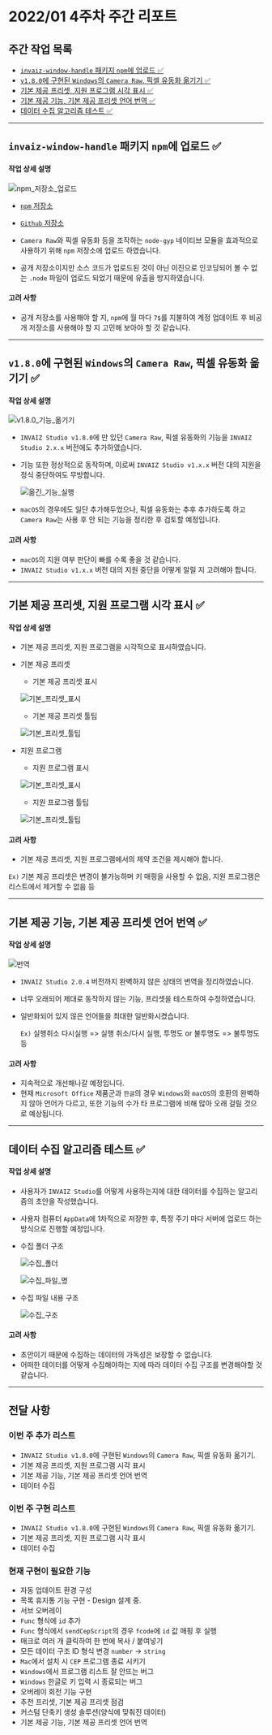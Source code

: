 # 2022/01 4주차 주간 리포트

## 주간 작업 목록

- [`invaiz-window-handle` 패키지 `npm`에 업로드 ✅](#invaiz-window-handle-패키지-npm에-업로드-)
- [`v1.8.0`에 구현된 `Windows`의 `Camera Raw`, 픽셀 유동화 옮기기 ✅](#v180에-구현된-windows의-camera-raw-픽셀-유동화-옮기기-)
- [기본 제공 프리셋, 지원 프로그램 시각 표시 ✅](#기본-제공-프리셋-지원-프로그램-시각-표시-)
- [기본 제공 기능, 기본 제공 프리셋 언어 번역 ✅](#기본-제공-기능-기본-제공-프리셋-언어-번역-)
- [데이터 수집 알고리즘 테스트 ✅](#데이터-수집-알고리즘-테스트-)

---

## `invaiz-window-handle` 패키지 `npm`에 업로드 ✅

#### 작업 상세 설명

![npm_저장소_업로드](./assets/npm_저장소_업로드.png)

- [`npm` 저장소](https://www.npmjs.com/package/invaiz-window-handle)
- [`Github` 저장소](https://github.com/INVAIZ/invaiz-window-handle)

- `Camera Raw`와 픽셀 유동화 등을 조작하는 `node-gyp` 네이티브 모듈을 효과적으로 사용하기 위해 `npm` 저장소에 업로드 하였습니다.
- 공개 저장소이지만 소스 코드가 업로드된 것이 아닌 이진으로 인코딩되어 볼 수 없는 `.node` 파일이 업로드 되었기 때문에 유출을 방지하였습니다.

#### 고려 사항

- 공개 저장소를 사용해야 할 지, `npm`에 월 마다 `7$`를 지불하여 계정 업데이트 후 비공개 저장소를 사용해야 할 지 고민해 보아야 할 것 같습니다.

---

## `v1.8.0`에 구현된 `Windows`의 `Camera Raw`, 픽셀 유동화 옮기기 ✅

#### 작업 상세 설명

![v1.8.0_기능_옮기기](./assets/v1.8.0_기능_옮기기.png)

- `INVAIZ Studio v1.8.0`에 만 있던 `Camera Raw`, 픽셀 유동화의 기능을 `INVAIZ Studio 2.x.x` 버전에도 추가하였습니다.
- 기능 또한 정상적으로 동작하며, 이로써 `INVAIZ Studio v1.x.x` 버전 대의 지원을 정식 중단하여도 무방합니다.

  ![옮긴_기능_실행](./assets/옮긴_기능_실행.gif)

- `macOS`의 경우에도 일단 추가해두었으나, 픽셀 유동화는 추후 추가하도록 하고 `Camera Raw`는 사용 후 안 되는 기능을 정리한 후 검토할 예정입니다.

#### 고려 사항

- `macOS`의 지원 여부 판단이 빠를 수록 좋을 것 같습니다.
- `INVAIZ Studio v1.x.x` 버전 대의 지원 중단을 어떻게 알릴 지 고려해야 합니다.

---

## 기본 제공 프리셋, 지원 프로그램 시각 표시 ✅

#### 작업 상세 설명

- 기본 제공 프리셋, 지원 프로그램을 시각적으로 표시하였습니다.
- 기본 제공 프리셋

  - 기본 제공 프리셋 표시

  ![기본_프리셋_표시](./assets/기본_프리셋_표시.png)

  - 기본 제공 프리셋 툴팁

  ![기본_프리셋_툴팁](./assets/기본_프리셋_툴팁.png)

- 지원 프로그램

  - 지원 프로그램 표시

  ![기본_프리셋_표시](./assets/지원_프로그램_표시.png)

  - 지원 프로그램 툴팁

  ![기본_프리셋_툴팁](./assets/지원_프로그램_툴팁.png)

#### 고려 사항

- 기본 제공 프리셋, 지원 프로그램에서의 제약 조건을 제시해야 합니다.

`Ex)` 기본 제공 프리셋은 변경이 불가능하며 키 매핑을 사용할 수 없음, 지원 프로그램은 리스트에서 제거할 수 없음 등

---

## 기본 제공 기능, 기본 제공 프리셋 언어 번역 ✅

#### 작업 상세 설명

![번역](./assets/번역.png)

- `INVAIZ Studio 2.0.4` 버전까지 완벽하지 않은 상태의 번역을 정리하였습니다.
- 너무 오래되어 제대로 동작하지 않는 기능, 프리셋을 테스트하여 수정하였습니다.
- 일반화되어 있지 않은 언어들을 최대한 일반화시켰습니다.

  `Ex)` 실행취소 다시실행 => 실행 취소/다시 실행, 투명도 or 불투명도 => 불투명도 등

#### 고려 사항

- 지속적으로 개선해나갈 예정입니다.
- 현재 `Microsoft Office` 제품군과 `한글`의 경우 `Windows`와 `macOS`의 호환의 완벽하지 않아 언어가 다르고, 또한 기능의 수가 타 프로그램에 비해 많아 오래 걸릴 것으로 예상됩니다.

---

## 데이터 수집 알고리즘 테스트 ✅

#### 작업 상세 설명

- 사용자가 `INVAIZ Studio`를 어떻게 사용하는지에 대한 데이터를 수집하는 알고리즘의 초안을 작성했습니다.
- 사용자 컴퓨터 `AppData`에 1차적으로 저장한 후, 특정 주기 마다 서버에 업로드 하는 방식으로 진행할 예정입니다.
- 수집 폴더 구조

  ![수집_폴더](./assets/수집_폴더.png)

  ![수집_파일_명](./assets/수집_파일_명.png)

- 수집 파일 내용 구조

  ![수집_구조](./assets/수집_구조.png)

#### 고려 사항

- 초안이기 때문에 수집하는 데이터의 가독성은 보장할 수 없습니다.
- 어떠한 데이터를 어떻게 수집해야하는 지에 따라 데이터 수집 구조를 변경해야할 것 같습니다.

---

## 전달 사항

### 이번 주 추가 리스트

- `INVAIZ Studio v1.8.0`에 구현된 `Windows`의 `Camera Raw`, 픽셀 유동화 옮기기.
- 기본 제공 프리셋, 지원 프로그램 시각 표시
- 기본 제공 기능, 기본 제공 프리셋 언어 번역
- 데이터 수집

### 이번 주 구현 리스트

- `INVAIZ Studio v1.8.0`에 구현된 `Windows`의 `Camera Raw`, 픽셀 유동화 옮기기.
- 기본 제공 프리셋, 지원 프로그램 시각 표시
- 데이터 수집

### 현재 구현이 필요한 기능

- 자동 업데이트 환경 구성
- 목록 휴지통 기능 구현 - Design 설계 중.
- 서브 오버레이
- `Func` 형식에 `id` 추가
- `Func` 형식에서 `sendCepScript`의 경우 `fcode`에 `id` 값 매핑 후 실행
- 매크로 여러 개 클릭하여 한 번에 복사 / 붙여넣기
- 모든 데이터 구조 ID 형식 변경 `number` -> `string`
- `Mac`에서 설치 시 `CEP` 프로그램 종료 시키기
- `Windows`에서 프로그램 리스트 잘 안뜨는 버그
- `Windows` 한글로 키 입력 시 종료되는 버그
- 오버레이 회전 기능 구현
- 추천 프리셋, 기본 제공 프리셋 점검
- 커스텀 단축키 생성 솔루션(양식에 맞춰진 데이터)
- 기본 제공 기능, 기본 제공 프리셋 언어 번역
